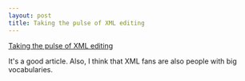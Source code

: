```yaml
---
layout: post
title: Taking the pulse of XML editing 
---
```



<a href="http://www.xml.com/pub/a/2003/10/01/deviant.html">Taking the pulse of XML editing </a>

It's a good article. Also, I think that XML fans are also people with big vocabularies.
